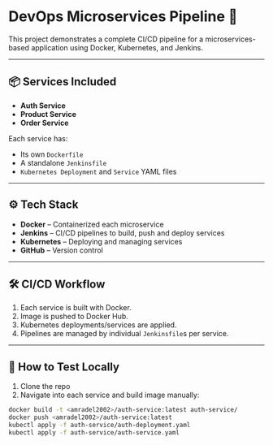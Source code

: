 # DevOps Microservices Pipeline 🚀

This project demonstrates a complete CI/CD pipeline for a microservices-based application using Docker, Kubernetes, and Jenkins.

---

## 📦 Services Included

- **Auth Service**
- **Product Service**
- **Order Service**

Each service has:
- Its own `Dockerfile`
- A standalone `Jenkinsfile`
- `Kubernetes Deployment` and `Service` YAML files

---

## ⚙️ Tech Stack

- **Docker** – Containerized each microservice
- **Jenkins** – CI/CD pipelines to build, push and deploy services
- **Kubernetes** – Deploying and managing services
- **GitHub** – Version control

---

## 🛠️ CI/CD Workflow

1. Each service is built with Docker.
2. Image is pushed to Docker Hub.
3. Kubernetes deployments/services are applied.
4. Pipelines are managed by individual `Jenkinsfile`s per service.

---

## 🧪 How to Test Locally

1. Clone the repo
2. Navigate into each service and build image manually:

```bash
docker build -t <amradel2002>/auth-service:latest auth-service/
docker push <amradel2002>/auth-service:latest
kubectl apply -f auth-service/auth-deployment.yaml
kubectl apply -f auth-service/auth-service.yaml
